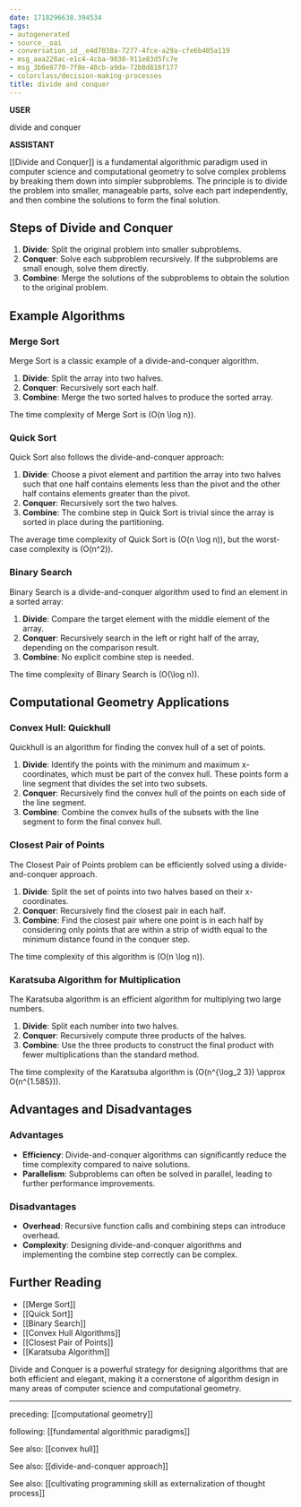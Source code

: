 ```yaml
---
date: 1718296638.394534
tags:
- autogenerated
- source__oai
- conversation_id__e4d7038a-7277-4fce-a29a-cfe6b405a119
- msg_aaa228ac-e1c4-4cba-9830-911e83d5fc7e
- msg_3b0e8770-7f8e-40cb-a9da-72b0d816f177
- colorclass/decision-making-processes
title: divide and conquer
---
```


**USER**

divide and conquer


**ASSISTANT**

[[Divide and Conquer]] is a fundamental algorithmic paradigm used in computer science and computational geometry to solve complex problems by breaking them down into simpler subproblems. The principle is to divide the problem into smaller, manageable parts, solve each part independently, and then combine the solutions to form the final solution.

## Steps of Divide and Conquer

1. **Divide**: Split the original problem into smaller subproblems.
2. **Conquer**: Solve each subproblem recursively. If the subproblems are small enough, solve them directly.
3. **Combine**: Merge the solutions of the subproblems to obtain the solution to the original problem.

## Example Algorithms

### Merge Sort
Merge Sort is a classic example of a divide-and-conquer algorithm.

1. **Divide**: Split the array into two halves.
2. **Conquer**: Recursively sort each half.
3. **Combine**: Merge the two sorted halves to produce the sorted array.

The time complexity of Merge Sort is \(O(n \log n)\).

### Quick Sort
Quick Sort also follows the divide-and-conquer approach:

1. **Divide**: Choose a pivot element and partition the array into two halves such that one half contains elements less than the pivot and the other half contains elements greater than the pivot.
2. **Conquer**: Recursively sort the two halves.
3. **Combine**: The combine step in Quick Sort is trivial since the array is sorted in place during the partitioning.

The average time complexity of Quick Sort is \(O(n \log n)\), but the worst-case complexity is \(O(n^2)\).

### Binary Search
Binary Search is a divide-and-conquer algorithm used to find an element in a sorted array:

1. **Divide**: Compare the target element with the middle element of the array.
2. **Conquer**: Recursively search in the left or right half of the array, depending on the comparison result.
3. **Combine**: No explicit combine step is needed.

The time complexity of Binary Search is \(O(\log n)\).

## Computational Geometry Applications

### Convex Hull: Quickhull
Quickhull is an algorithm for finding the convex hull of a set of points.

1. **Divide**: Identify the points with the minimum and maximum x-coordinates, which must be part of the convex hull. These points form a line segment that divides the set into two subsets.
2. **Conquer**: Recursively find the convex hull of the points on each side of the line segment.
3. **Combine**: Combine the convex hulls of the subsets with the line segment to form the final convex hull.

### Closest Pair of Points
The Closest Pair of Points problem can be efficiently solved using a divide-and-conquer approach.

1. **Divide**: Split the set of points into two halves based on their x-coordinates.
2. **Conquer**: Recursively find the closest pair in each half.
3. **Combine**: Find the closest pair where one point is in each half by considering only points that are within a strip of width equal to the minimum distance found in the conquer step.

The time complexity of this algorithm is \(O(n \log n)\).

### Karatsuba Algorithm for Multiplication
The Karatsuba algorithm is an efficient algorithm for multiplying two large numbers.

1. **Divide**: Split each number into two halves.
2. **Conquer**: Recursively compute three products of the halves.
3. **Combine**: Use the three products to construct the final product with fewer multiplications than the standard method.

The time complexity of the Karatsuba algorithm is \(O(n^{\log_2 3}) \approx O(n^{1.585})\).

## Advantages and Disadvantages

### Advantages
- **Efficiency**: Divide-and-conquer algorithms can significantly reduce the time complexity compared to naive solutions.
- **Parallelism**: Subproblems can often be solved in parallel, leading to further performance improvements.

### Disadvantages
- **Overhead**: Recursive function calls and combining steps can introduce overhead.
- **Complexity**: Designing divide-and-conquer algorithms and implementing the combine step correctly can be complex.

## Further Reading
- [[Merge Sort]]
- [[Quick Sort]]
- [[Binary Search]]
- [[Convex Hull Algorithms]]
- [[Closest Pair of Points]]
- [[Karatsuba Algorithm]]

Divide and Conquer is a powerful strategy for designing algorithms that are both efficient and elegant, making it a cornerstone of algorithm design in many areas of computer science and computational geometry.


---

preceding: [[computational geometry]]  


following: [[fundamental algorithmic paradigms]]

See also: [[convex hull]]


See also: [[divide-and-conquer approach]]


See also: [[cultivating programming skill as externalization of thought process]]